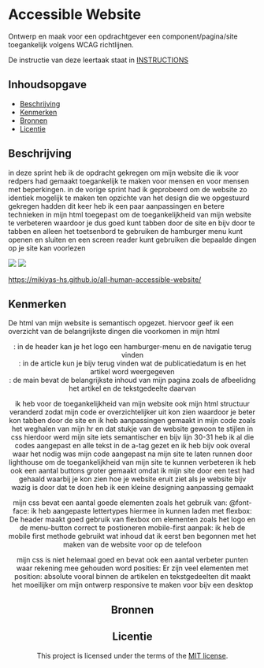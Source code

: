 # Accessible Website

Ontwerp en maak voor een opdrachtgever een component/pagina/site toegankelijk volgens WCAG richtlijnen.

De instructie van deze leertaak staat in [INSTRUCTIONS](https://github.com/fdnd-task/all-human-accessible-website/blob/main/docs/INSTRUCTIONS.md)

## Inhoudsopgave

  * [Beschrijving](#beschrijving)
  * [Kenmerken](#kenmerken)
  * [Bronnen](#bronnen)
  * [Licentie](#licentie)

## Beschrijving
<!-- In de Beschrijving staat hoe je project er uit ziet, hoe het werkt en wat je er mee kan. -->
<!-- Voeg een mooie poster visual toe 📸 -->
<!-- Voeg een link toe naar Github Pages 🌐-->

in deze sprint heb ik de opdracht gekregen om mijn website die ik voor redpers had gemaakt toegankelijk te maken voor mensen en voor mensen met beperkingen. in de vorige sprint had ik geprobeerd om de website zo identiek mogelijk te maken ten opzichte van het design die we opgestuurd gekregen hadden dit keer heb ik een paar aanpassingen en betere technieken in mijn html toegepast om de toegankelijkheid van mijn website te verbeteren waardoor je dus goed kunt tabben door de site en bijv door te tabben en alleen het toetsenbord te gebruiken de hamburger menu kunt openen en sluiten en een screen reader kunt gebruiken die bepaalde dingen op je site kan voorlezen 

<img src="/images/Schermafbeelding 2024-10-18 122520.png">
<img src="/images/Schermafbeelding 2024-10-24 010600.png">

https://mikiyas-hs.github.io/all-human-accessible-website/


## Kenmerken
<!-- Bij Kenmerken staat welke technieken zijn gebruikt en hoe. Wat is de HTML structuur? Wat zijn de belangrijkste dingen in CSS? Wat is er met Javascript gedaan en hoe? Misschien heb je een framwork of library gebruikt? -->
De html van mijn website is semantisch opgezet. hiervoor geef ik een overzicht van de belangrijkste dingen die voorkomen in mijn html
<header>: in de header kan je het logo een hamburger-menu en de navigatie terug vinden
<article>: in de article kun je bijv terug vinden wat de publicatiedatum is en het artikel word weergegeven
<main>: de main bevat de belangrijkste inhoud van mijn pagina zoals de afbeelidng het artikel en de tekstgedeelte daarvan

ik heb voor de toegankelijkheid van mijn website ook mijn html structuur veranderd zodat mijn code er overzichtelijker uit kon zien waardoor je beter kon tabben door de site en ik heb aanpassingen gemaakt in mijn code zoals het weghalen van mijn hr en dat stukje van de website gewoon te stijlen in css hierdoor werd mijn site iets semantischer en bijv lijn 30-31 heb ik al die codes aangepast en alle tekst in de a-tag gezet en ik heb bijv ook overal waar het nodig was mijn code aangepast na mijn site te laten runnen door lighthouse om de toegankelijkheid van mijn site te kunnen verbeteren ik heb ook een aantal buttons groter gemaakt omdat ik mijn site door een test had gehaald waarbij je kon zien hoe je website eruit ziet als je website bijv wazig is door dat te doen heb ik een kleine designing aanpassing gemaakt 

mijn css bevat een aantal goede elementen zoals het gebruik van:
@font-face: ik heb aangepaste lettertypes hiermee in kunnen laden met
flexbox: De header maakt goed gebruik van flexbox om elementen zoals het logo en de menu-button correct te postioneren 
mobile-first aanpak: ik heb de mobile first methode gebruikt wat inhoud dat ik eerst ben begonnen met het maken van de website voor op de telefoon 

mijn css is niet helemaal goed en bevat ook een aantal verbeter punten waar rekening mee gehouden word
posities: Er zijn veel elementen met position: absolute vooral binnen de artikelen en tekstgedeelten dit maakt het moeilijker om mijn ontwerp responsive te maken voor bijv een desktop 
## Bronnen

## Licentie
This project is licensed under the terms of the [MIT license](./LICENSE).
